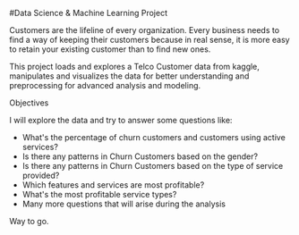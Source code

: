 #Data Science & Machine Learning Project

Customers are the lifeline of every organization. Every business needs to find a way of keeping their customers because in real sense, 
it is more easy to retain your existing customer than to find new ones.

This project loads and explores a Telco Customer data from kaggle, manipulates and visualizes the data for better understanding and preprocessing 
for advanced analysis and modeling. 


Objectives

I will explore the data and try to answer some questions like:

- What's the percentage of churn customers and customers using active services?
- Is there any patterns in Churn Customers based on the gender?
- Is there any patterns in Churn Customers based on the type of service provided?
- Which features and services are most profitable?
- What's the most profitable service types?
- Many more questions that will arise during the analysis 

Way to go.